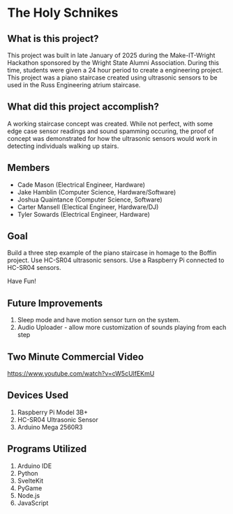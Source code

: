 # The Holy Schnikes

## What is this project?

This project was built in late January of 2025 during the Make-IT-Wright Hackathon sponsored by the Wright State Alumni Association. During this time, students were given a 24 hour period to create a engineering project. This project was a piano staircase created using ultrasonic sensors to be used in the Russ Engineering atrium staircase.

## What did this project accomplish?

A working staircase concept was created. While not perfect, with some edge case sensor readings and sound spamming occuring, the proof of concept was demonstrated for how the ultrasonic sensors would work in detecting individuals walking up stairs.


## Members
- Cade Mason (Electrical Engineer, Hardware)
- Jake Hamblin (Computer Science, Hardware/Software)
- Joshua Quaintance (Computer Science, Software)
- Carter Mansell (Electical Engineer, Hardware/DJ)
- Tyler Sowards (Electrical Engineer, Hardware)


## Goal

Build a three step example of the piano staircase in homage to the Boffin project. 
Use HC-SR04 ultrasonic sensors. Use a Raspberry Pi connected to HC-SR04 sensors.

Have Fun!


## Future Improvements
1. Sleep mode and have motion sensor turn on the system.
2. Audio Uploader - allow more customization of sounds playing from each step


## Two Minute Commercial Video

 https://www.youtube.com/watch?v=cW5cUlfEKmU


## Devices Used
1. Raspberry Pi Model 3B+
2. HC-SR04 Ultrasonic Sensor
3. Arduino Mega 2560R3

## Programs Utilized
1. Arduino IDE
2. Python
3. SvelteKit
4. PyGame
5. Node.js
6. JavaScript
